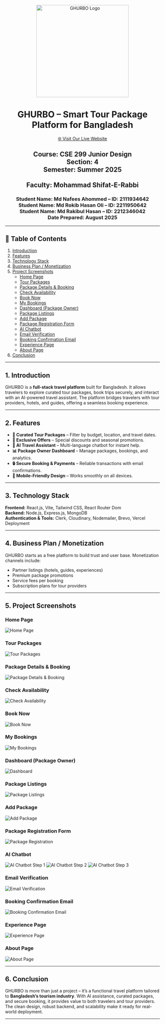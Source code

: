 <p align="center"> 
  <img width="300" src="image/Ghurbo Logo Gold.svg" alt="GHURBO Logo">
</p>   

<h1 align="center">GHURBO – Smart Tour Package Platform for Bangladesh</h1>

<p align="center">
  <a href="https://ghurbotravel.vercel.app/" target="_blank">
    🌐 Visit Our Live Website
  </a>
</p>

<h2 align="center">
Course: CSE 299 Junior Design <br>
Section: 4 <br>
Semester: Summer 2025 <br><br>
Faculty: Mohammad Shifat-E-Rabbi
</h2>

<h3 align="center">
Student Name: Md Nafees Ahommed – ID: 2111934642 <br>
Student Name: Md Rokib Hasan Oli – ID: 2211950642 <br>
Student Name: Md Rakibul Hasan – ID: 2212346042 <br>
Date Prepared: August 2025
</h3>

---

## 📑 Table of Contents
1. [Introduction](#introduction)  
2. [Features](#features)  
3. [Technology Stack](#technology-stack)  
4. [Business Plan / Monetization](#business-plan--monetization)  
5. [Project Screenshots](#project-screenshots)  
   - [Home Page](#home-page)  
   - [Tour Packages](#tour-packages)  
   - [Package Details & Booking](#package-details--booking)  
   - [Check Availability](#check-availability)  
   - [Book Now](#book-now)  
   - [My Bookings](#my-bookings)  
   - [Dashboard (Package Owner)](#dashboard-package-owner)  
   - [Package Listings](#package-listings)  
   - [Add Package](#add-package)  
   - [Package Registration Form](#package-registration-form)  
   - [AI Chatbot](#ai-chatbot)  
   - [Email Verification](#email-verification)  
   - [Booking Confirmation Email](#booking-confirmation-email)  
   - [Experience Page](#experience-page)  
   - [About Page](#about-page)  
6. [Conclusion](#conclusion)  

---

## 1. Introduction
GHURBO is a **full-stack travel platform** built for Bangladesh. It allows travelers to explore curated tour packages, book trips securely, and interact with an AI-powered travel assistant. The platform bridges travelers with tour providers, hotels, and guides, offering a seamless booking experience.

---

## 2. Features
- **🎯 Curated Tour Packages** – Filter by budget, location, and travel dates.  
- **💎 Exclusive Offers** – Special discounts and seasonal promotions.  
- **🤖 AI Travel Assistant** – Multi-language chatbot for instant help.  
- **📊 Package Owner Dashboard** – Manage packages, bookings, and analytics.  
- **🔒 Secure Booking & Payments** – Reliable transactions with email confirmations.  
- **📱 Mobile-Friendly Design** – Works smoothly on all devices.  

---

## 3. Technology Stack
**Frontend:** React.js, Vite, Tailwind CSS, React Router Dom  
**Backend:** Node.js, Express.js, MongoDB  
**Authentication & Tools:** Clerk, Cloudinary, Nodemailer, Brevo, Vercel Deployment  

---

## 4. Business Plan / Monetization
GHURBO starts as a free platform to build trust and user base. Monetization channels include:
- Partner listings (hotels, guides, experiences)  
- Premium package promotions  
- Service fees per booking  
- Subscription plans for tour providers  

---

## 5. Project Screenshots

### Home Page
<img src="image/Home.png" alt="Home Page">

### Tour Packages
<img src="image/Tour Packages.png" alt="Tour Packages">

### Package Details & Booking
<img src="image/Tour Package info and Booking.png" alt="Package Details & Booking">

### Check Availability
<img src="image/Check Availability.png" alt="Check Availability">

### Book Now
<img src="image/Book Now.png" alt="Book Now">

### My Bookings
<img src="image/My Bookings.png" alt="My Bookings">

### Dashboard (Package Owner)
<img src="image/Dashboard.png" alt="Dashboard">

### Package Listings
<img src="image/Package Listings.png" alt="Package Listings">

### Add Package
<img src="image/Add Package.png" alt="Add Package">

### Package Registration Form
<img src="image/Tour Package Seller Can Sell pakage after get Register.jpg" alt="Package Registration">

### AI Chatbot
<img src="image/ChatBot1.jpg" alt="AI Chatbot Step 1">
<img src="image/ChatBot2.jpg" alt="AI Chatbot Step 2">
<img src="image/ChatBot3.jpg" alt="AI Chatbot Step 3">

### Email Verification
<img src="image/Verification code Email For Login or Delete account.jpg" alt="Email Verification">

### Booking Confirmation Email
<img src="image/createBooking Email.jpg" alt="Booking Confirmation Email">

### Experience Page
<img src="image/Experience.png" alt="Experience Page">

### About Page
<img src="image/About.png" alt="About Page">

---

## 6. Conclusion
GHURBO is more than just a project – it’s a functional travel platform tailored to **Bangladesh’s tourism industry**. With AI assistance, curated packages, and secure booking, it provides value to both travelers and tour providers. The clean design, robust backend, and scalability make it ready for real-world deployment.

---
